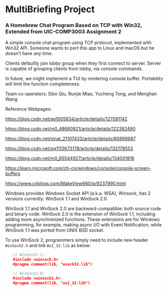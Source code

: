 # MultiBriefing Project
### A Homebrew Chat Program Based on TCP with Win32, Extended from UIC-COMP3003 Assignment 2

A simple console chat program using TCP protocol, implemented with Win32 API.
Someone wants to port this app to Linux and macOS but he doesn't have any time.

Clients defaultly join lobby group when they first connect to server.
Server is capable of grouping clients from lobby, via console commands.

In future, we might implement a TUI by rendering console buffer. 
Portability will limit the function completeness.

Team co-operators: Sibo Qiu, Runjie Miao, Yucheng Tong, and Menghan Wang


Reference Webpages:

https://blog.csdn.net/ap1005834/article/details/127091142

https://blog.csdn.net/m0_48660921/article/details/122382490

https://blog.csdn.net/sinat_21107433/article/details/80869887

https://blog.csdn.net/qq1113673178/article/details/132178553

https://blog.csdn.net/m0_65544927/article/details/134001816

https://learn.microsoft.com/zh-cn/windows/console/console-screen-buffers

https://www.cnblogs.com/MakeView660/p/9237990.html

Windows provides Windows Socket API (a.k.a. WSA), Winsock, has 2 versions currently: WinSock 1.1 and WinSock 2.0

WinSock 1.1 and WinSock 2.0 are backward-compatible: both source code and binary code.
WinSock 2.0 is the extension of WinSock 1.1, including adding more asynchronized functions.
These extensions are for Windows programming, for example, making async I/O with Event Notification;
while WinSock 1.1 was ported from UNIX BSD socket.

To use WinSock 2, programmers simply need to include new header `WinSock2.h` and link `Ws2_32.lib` as below:
```C++
　　// WinSock1.1:
　　#include <winsock.h> 
　　#pragma comment(lib, "wsock32.lib")

　　// WinSock2.0:
　　#include <winsock2.h>
　　#pragma comment(lib, "ws2_32.lib")
```
